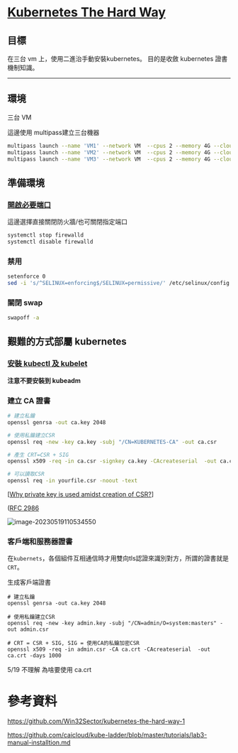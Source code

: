 # [Kubernetes The Hard Way](https://github.com/caicloud/kube-ladder/blob/master/tutorials/lab3-manual-installtion.md#kubernetes-the-hard-way)



## 目標

在三台 vm 上，使用二進治手動安裝kubernetes。
目的是收斂 kubernetes 證書機制知識。

---

## 環境

三台 VM

這邊使用 multipass建立三台機器

``` sh
multipass launch --name 'VM1' --network VM  --cpus 2 --memory 4G --cloud-init=C:\Multipass\cloud-init.yaml
multipass launch --name 'VM2' --network VM  --cpus 2 --memory 4G --cloud-init=C:\Multipass\cloud-init.yaml
multipass launch --name 'VM3' --network VM  --cpus 2 --memory 4G --cloud-init=C:\Multipass\cloud-init.yaml
```



## 準備環境

### [開啟必要端口](https://kubernetes.io/zh-cn/docs/reference/networking/ports-and-protocols/)

這邊選擇直接關閉防火牆/也可關閉指定端口

```sh
systemctl stop firewalld
systemctl disable firewalld
```

### 禁用

``` sh
setenforce 0
sed -i 's/^SELINUX=enforcing$/SELINUX=permissive/' /etc/selinux/config
```

### 關閉 swap

```sh
swapoff -a
```

## 艱難的方式部屬 kubernetes



### [安裝 kubectl 及 kubelet](https://kubernetes.io/zh-cn/docs/setup/production-environment/tools/kubeadm/install-kubeadm/#installing-kubeadm-kubelet-and-kubectl)

**注意不要安裝到 kubeadm**



### 建立 CA 證書

``` sh
# 建立私鑰
openssl genrsa -out ca.key 2048

# 使用私鑰建立CSR
openssl req -new -key ca.key -subj "/CN=KUBERNETES-CA" -out ca.csr

# 產生 CRT=CSR + SIG
openssl x509 -req -in ca.csr -signkey ca.key -CAcreateserial  -out ca.crt -days 1000

# 可以讀取CSR
openssl req -in yourfile.csr -noout -text
```

[[Why private key is used amidst creation of CSR?](https://stackoverflow.com/questions/56449727/why-private-key-is-used-amidst-creation-of-csr)]

([RFC 2986](https://www.rfc-editor.org/rfc/rfc2986)

![image-20230519110534550](https://raw.githubusercontent.com/roger9491/Typora_note/main/img/image-20230519110534550.png)

### 客戶端和服務器證書

在`kubernets`，各個組件互相通信時才用雙向tls認證來識別對方，所謂的證書就是 `CRT`。

生成客戶端證書

``` shell
# 建立私鑰
openssl genrsa -out ca.key 2048

# 使用私鑰建立CSR
openssl req -new -key admin.key -subj "/CN=admin/O=system:masters" -out admin.csr

# CRT = CSR + SIG, SIG = 使用CA的私鑰加密CSR 
openssl x509 -req -in admin.csr -CA ca.crt -CAcreateserial  -out ca.crt -days 1000
```

5/19 不理解 為啥要使用 ca.crt









# 參考資料

https://github.com/Win32Sector/kubernetes-the-hard-way-1

https://github.com/caicloud/kube-ladder/blob/master/tutorials/lab3-manual-installtion.md

